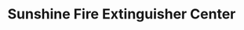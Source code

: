 ---
title: "Sunshine Fire Extinguisher Center"
url: /tacurong-city/sunshine-fire-extinguisher-center/
shop: hardware
---